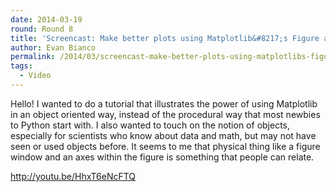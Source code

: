 ```yaml
---
date: 2014-03-19
round: Round 8
title: 'Screencast: Make better plots using Matplotlib&#8217;s Figure and Axes objects'
author: Evan Bianco
permalink: /2014/03/screencast-make-better-plots-using-matplotlibs-figure-and-axes-objects/
tags:
  - Video
---
```

Hello! I wanted to do a tutorial that illustrates the power of using Matplotlib in an object oriented way, instead of the procedural way that most newbies to Python start with. I also wanted to touch on the notion of objects, especially for scientists who know about data and math, but may not have seen or used objects before. It seems to me that physical thing like a figure window and an axes within the figure is something that people can relate.



<a href="http://youtu.be/HhxT6eNcFTQ" target="_blank">http://youtu.be/HhxT6eNcFTQ</a>
